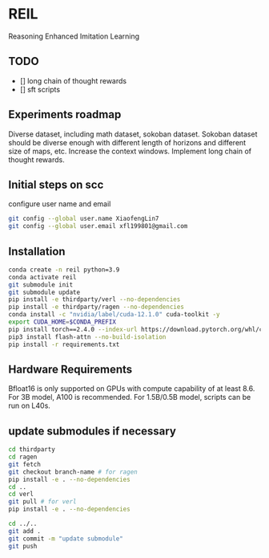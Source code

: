 # REIL
Reasoning Enhanced Imitation Learning

## TODO
- [] long chain of thought rewards
- [] sft scripts

## Experiments roadmap
Diverse dataset, including math dataset, sokoban dataset.
Sokoban dataset should be diverse enough with different length of horizons and different size of maps, etc.
Increase the context windows.
Implement long chain of thought rewards.

## Initial steps on scc
configure user name and email

```bash
git config --global user.name XiaofengLin7
git config --global user.email xfl199801@gmail.com
```

## Installation

```bash
conda create -n reil python=3.9
conda activate reil
git submodule init
git submodule update
pip install -e thirdparty/verl --no-dependencies
pip install -e thirdparty/ragen --no-dependencies
conda install -c "nvidia/label/cuda-12.1.0" cuda-toolkit -y
export CUDA_HOME=$CONDA_PREFIX
pip install torch==2.4.0 --index-url https://download.pytorch.org/whl/cu121
pip3 install flash-attn --no-build-isolation
pip install -r requirements.txt
```

## Hardware Requirements

Bfloat16 is only supported on GPUs with compute capability of at least 8.6.
For 3B model, A100 is recommended.
For 1.5B/0.5B model, scripts can be run on L40s.

## update submodules if necessary

```bash
cd thirdparty
cd ragen
git fetch
git checkout branch-name # for ragen
pip install -e . --no-dependencies
cd ..
cd verl
git pull # for verl
pip install -e . --no-dependencies

cd ../..
git add .
git commit -m "update submodule"
git push
```
